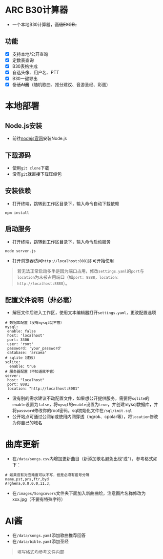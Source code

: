 # ARC B30计算器
- 一个本地B30计算器，~~高级EXCEL~~
## 功能
- [x] 支持本地/公开查询
- [x] 定数表查询
- [x] B30表格生成
- [x] 自选头像、用户名、PTT
- [x] B30一键导出
- [x] ~~复活AI酱~~（随机歌曲、推分建议、音游圣经、彩蛋）
# 本地部署
## Node.js安装
- 前往[nodejs官网](https://nodejs.org)安装Node.js
## 下载源码
- 使用`git clone`下载
- 没有`git`就直接下载压缩包
## 安装依赖
- 打开终端，跳转到工作区目录下，输入命令自动下载依赖
```
npm install
```
## 启动服务
- 打开终端，跳转到工作区目录下，输入命令启动服务
```
node server.js
```
- 打开浏览器访问`http://localhost:8081`即可开始使用
> 若无法正常启动多半是因为端口占用，修改`settings.yaml`的`port`与`location`为未被占用端口（如`port: 8888`，`location: http://localhost:8888`）。
## 配置文件说明（非必需）
- 解压文件后进入工作区，使用文本编辑器打开`settings.yaml`，更改配置选项
```
# 数据库配置（没有mysql就不管）
mysql:
 enable: false
 host: 'localhost'
 port: 3306
 user: 'root'
 password: 'your_password'
 database: 'arcaea'
# sqlite（建议）
sqlite:
  enable: true
# 服务器配置（不知道就不管）
server:
 host: "localhost"
 port: 8081
 location: "http://localhost:8081"
```
- 没有别的需求建议不动配置文件，如果想公开提供服务，需要将`sqlite`的`enable`设置为`false`，将`mysql`的`enable`设置为`true`，并创建mysql数据库，并将`password`修改你的root密码。sql初始化文件在`/sql/init.sql`
- 公开站点可通过公网ip或使用内网穿透（ngrok、cpolar等），将`location`修改为你自己的域名
# 曲库更新
- 在`/data/songs.csv`内增加更新曲目（新添加歌名避免出现'或"），参考格式如下：
```
# 如果没有对应难度可以不写，但是必须有逗号分隔
name,pst,prs,ftr,byd
Arghena,0.0,0.0,11.3,
```
- 在`/images/Songcovers`文件夹下面加入新曲曲绘，注意图片名称修改为xxx.jpg（不要有特殊字符）
# AI酱
- 在`/data/songs.yaml`添加歌曲推荐回答
- 在`/data/bible.yaml`添加圣经
> 填写格式均参考文件内部


